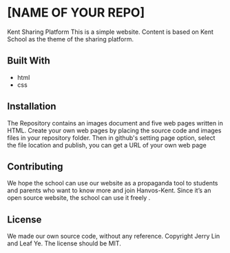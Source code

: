 # [NAME OF YOUR REPO]
Kent Sharing Platform
This is a simple website. Content is based on Kent School as the theme of the sharing platform.

## Built With
- html
- css

## Installation
The Repository contains an images document and five web pages written in HTML. Create your own web pages by placing the source code and images files in your repository folder. Then in github's setting page option, select the file location and publish, you can get a URL of your own web page

## Contributing
We hope the school can use our website as a propaganda tool to students and parents who want to know more and join Hanvos-Kent. Since it’s an open source website, the school can use it freely .

## License
We made our own source code, without any reference. Copyright Jerry Lin and Leaf Ye.
The license should be MIT.
